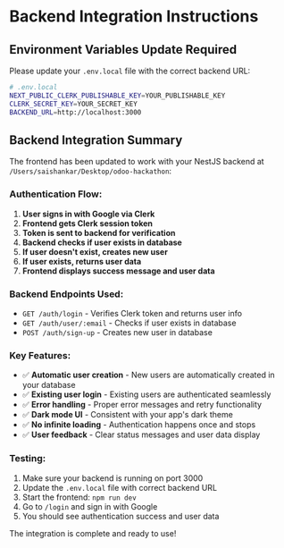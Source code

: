 # Backend Integration Instructions

## Environment Variables Update Required

Please update your `.env.local` file with the correct backend URL:

```bash
# .env.local
NEXT_PUBLIC_CLERK_PUBLISHABLE_KEY=YOUR_PUBLISHABLE_KEY
CLERK_SECRET_KEY=YOUR_SECRET_KEY
BACKEND_URL=http://localhost:3000
```

## Backend Integration Summary

The frontend has been updated to work with your NestJS backend at `/Users/saishankar/Desktop/odoo-hackathon`:

### Authentication Flow:
1. **User signs in with Google via Clerk**
2. **Frontend gets Clerk session token**
3. **Token is sent to backend for verification**
4. **Backend checks if user exists in database**
5. **If user doesn't exist, creates new user**
6. **If user exists, returns user data**
7. **Frontend displays success message and user data**

### Backend Endpoints Used:
- `GET /auth/login` - Verifies Clerk token and returns user info
- `GET /auth/user/:email` - Checks if user exists in database
- `POST /auth/sign-up` - Creates new user in database

### Key Features:
- ✅ **Automatic user creation** - New users are automatically created in your database
- ✅ **Existing user login** - Existing users are authenticated seamlessly
- ✅ **Error handling** - Proper error messages and retry functionality
- ✅ **Dark mode UI** - Consistent with your app's dark theme
- ✅ **No infinite loading** - Authentication happens once and stops
- ✅ **User feedback** - Clear status messages and user data display

### Testing:
1. Make sure your backend is running on port 3000
2. Update the `.env.local` file with correct backend URL
3. Start the frontend: `npm run dev`
4. Go to `/login` and sign in with Google
5. You should see authentication success and user data

The integration is complete and ready to use!
